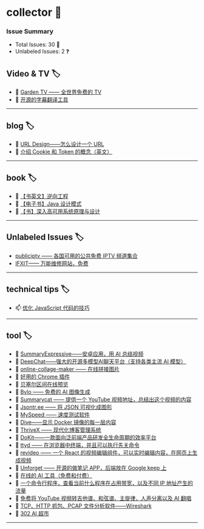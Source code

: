 # collector 📖
### Issue Summary
- Total Issues: 30 📝
- Unlabeled Issues: 2 ❓

## Video & TV 🏷️
- 👯 [Garden TV ——  全世界免费的 TV](https://github.com/dengaye/collector/issues/39)
- 👯 [开源的字幕翻译工具](https://github.com/dengaye/collector/issues/38)

---

## blog 🏷️
- 👯 [URL Design——怎么设计一个 URL](https://github.com/dengaye/collector/issues/43)
- 👯 [介绍 Cookie 和 Token 的概念（英文）](https://github.com/dengaye/collector/issues/15)

---

## book 🏷️
- 🍁 [【书英文】逆向工程](https://github.com/dengaye/collector/issues/37)
- 🍁 [【电子书】Java 设计模式](https://github.com/dengaye/collector/issues/36)
- 🍁 [【书】深入高可用系统原理与设计](https://github.com/dengaye/collector/issues/31)

---

## Unlabeled Issues 🏷️
-  [publiciptv —— 各国可用的公共免费 IPTV 频道集合](https://github.com/dengaye/collector/issues/35)
-  [IFXIT—— 万能维修网站，免费](https://github.com/dengaye/collector/issues/34)

---

## technical tips 🏷️
- 📫 [优化 JavaScript 代码的技巧 ](https://github.com/dengaye/collector/issues/23)

---

## tool 🏷️
- 🍃 [SummaryExpressive——安卓应用，用 AI 总结视频](https://github.com/dengaye/collector/issues/42)
- 🍃 [DeepChat——强大的开源多模型AI聊天平台（支持各类主流 AI 模型）](https://github.com/dengaye/collector/issues/41)
- 🍃 [online-collage-maker —— 在线拼接图片](https://github.com/dengaye/collector/issues/40)
- 🍃 [好用的 Chrome 插件](https://github.com/dengaye/collector/issues/33)
- 🍃 [贝塞尔区间在线预览](https://github.com/dengaye/collector/issues/32)
- 🍃 [Bylo —— 免费的 AI 图像生成](https://github.com/dengaye/collector/issues/30)
- 🍃 [Summarycat —— 提供一个 YouTube 视频地址，总结出这个视频的内容](https://github.com/dengaye/collector/issues/29)
- 🍃 [Jsontr.ee —— 将 JSON 可视化成图形](https://github.com/dengaye/collector/issues/28)
- 🍃 [MySpeed —— 速度测试软件](https://github.com/dengaye/collector/issues/27)
- 🍃 [Dive——显示 Docker 镜像的每一层内容](https://github.com/dengaye/collector/issues/26)
- 🍃 [ThriveX —— 现代化博客管理系统](https://github.com/dengaye/collector/issues/25)
- 🍃 [DoKit——一款面向泛前端产品研发全生命周期的效率平台](https://github.com/dengaye/collector/issues/24)
- 🍃 [ttyd —— 在浏览器中终端，并且可以执行先关命令](https://github.com/dengaye/collector/issues/22)
- 🍃 [revideo —— 一个 React 的视频编辑组件，可以实时编辑内容，在网页上生成视频](https://github.com/dengaye/collector/issues/21)
- 🍃 [Unforget —— 开源的做笔记 APP，后端放在 Google keep 上](https://github.com/dengaye/collector/issues/20)
- 🍃 [在线的 AI 工具（免费和付费）](https://github.com/dengaye/collector/issues/19)
- 🍃 [一个命令行程序，查看当前什么程序在占用带宽，以及不同 IP 地址产生的流量](https://github.com/dengaye/collector/issues/18)
- 🍃 [免费将 YouTube 视频转吉他谱、和弦谱、主旋律，人声分离以及 AI 翻唱](https://github.com/dengaye/collector/issues/17)
- 🍃 [TCP、HTTP 抓包、PCAP 文件分析软件——Wireshark](https://github.com/dengaye/collector/issues/16)
- 🍃 [302 AI 超市](https://github.com/dengaye/collector/issues/14)

---

